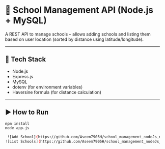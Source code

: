 # 🏫 School Management API (Node.js + MySQL)

A REST API to manage schools – allows adding schools and listing them based on user location (sorted by distance using latitude/longitude).

---

## 🚀 Tech Stack

- Node.js
- Express.js
- MySQL
- dotenv (for environment variables)
- Haversine formula (for distance calculation)

---

## ▶️ How to Run

```bash
npm install
node app.js

 ![Add School](https://github.com/Aseem7905H/school_management_nodeJs_mysql/blob/main/addSchool.png?raw=true)
![List Schools](https://github.com/Aseem7905H/school_management_nodeJs_mysql/blob/main/listSchools.png?raw=true)
